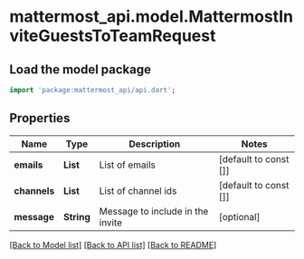 # mattermost_api.model.MattermostInviteGuestsToTeamRequest

## Load the model package
```dart
import 'package:mattermost_api/api.dart';
```

## Properties
Name | Type | Description | Notes
------------ | ------------- | ------------- | -------------
**emails** | **List<String>** | List of emails | [default to const []]
**channels** | **List<String>** | List of channel ids | [default to const []]
**message** | **String** | Message to include in the invite | [optional] 

[[Back to Model list]](../README.md#documentation-for-models) [[Back to API list]](../README.md#documentation-for-api-endpoints) [[Back to README]](../README.md)



